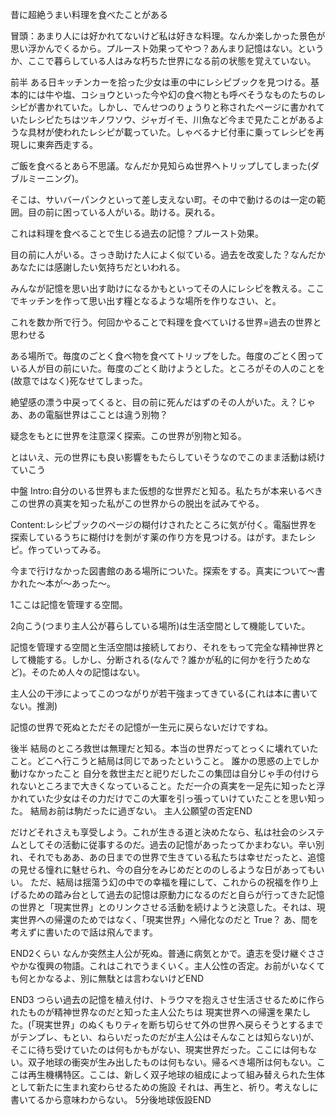 昔に超絶うまい料理を食べたことがある

冒頭：あまり人には好かれてないけど私は好きな料理。なんか楽しかった景色が思い浮かんでくるから。プルースト効果ってやつ？あんまり記憶はない。というか、ここで暮らしている人はみな朽ちた世界になる前の状態を覚えていない。

前半
ある日キッチンカーを拾った少女は車の中にレシピブックを見つける。基本的には牛や塩、コショウといった今や幻の食べ物とも呼べそうなものたちのレシピが書かれていた。しかし、でんせつのりょうりと称されたページに書かれていたレシピたちはツキノワソウ、ジャガイモ、川魚など今まで見たことがあるような具材が使われたレシピが載っていた。しゃべるナビ付車に乗ってレシピを再現しに東奔西走する。

ご飯を食べるとあら不思議。なんだか見知らぬ世界へトリップしてしまった(ダブルミーニング)。

そこは、サいバーパンクといって差し支えない町。その中で動けるのは一定の範囲。目の前に困っている人がいる。助ける。戻れる。

これは料理を食べることで生じる過去の記憶？プルースト効果。

目の前に人がいる。さっき助けた人によく似ている。過去を改変した？なんだかあなたには感謝したい気持ちだといわれる。

みんなが記憶を思い出す助けになるかもといってその人にレシピを教える。ここでキッチンを作って思い出す糧となるような場所を作りなさい、と｡

これを数か所で行う。何回かやることで料理を食べていける世界=過去の世界と思わせる


ある場所で。毎度のごとく食べ物を食べてトリップをした。毎度のごとく困っている人が目の前にいた。毎度のごとく助けようとした。ところがその人のことを(故意ではなく)死なせてしまった。

絶望感の漂う中戻ってくると、目の前に死んだはずのその人がいた。え？じゃあ、あの電脳世界はこことは違う別物？

疑念をもとに世界を注意深く探索。この世界が別物と知る。

とはいえ、元の世界にも良い影響をもたらしていそうなのでこのまま活動は続けていこう


中盤
Intro:自分のいる世界もまた仮想的な世界だと知る。私たちが本来いるべきこの世界の真実を知った私がこの世界からの脱出を試みてやる。

Content:レシピブックのページの糊付けされたところに気が付く。電脳世界を探索しているうちに糊付けを剝がす薬の作り方を見つける。はがす。またレシピ。作っていってみる。

今まで行けなかった図書館のある場所についた。探索をする。真実について～書かれた～本が～あった～。


1ここは記憶を管理する空間。

2向こう(つまり主人公が暮らしている場所)は生活空間として機能していた。


記憶を管理する空間と生活空間は接続しており、それをもって完全な精神世界として機能する。しかし、分断される(なんで？誰かが私的に何かを行うためなど)。そのため人々の記憶はない。

主人公の干渉によってこのつながりが若干強まってきている(これは本に書いてない。推測)

記憶の世界で死ぬとただその記憶が一生元に戻らないだけですね。



後半
結局のところ救世は無理だと知る。本当の世界だってとっくに壊れていたこと。どこへ行こうと結局は同じであったということ。
誰かの思惑の上でしか動けなかったこと
自分を救世主だと祀りだしたこの集団は自分じゃ手の付けられないところまで大きくなっていること。ただ一介の真実を一足先に知ったと浮かれていた少女はその力だけでこの大軍を引っ張っていけていたことを思い知った。
結局お前は駒だったに過ぎない。
主人公願望の否定END

だけどそれさえも享受しよう。これが生きる道と決めたなら、私は社会のシステムとしてその活動に従事するのだ。過去の記憶があったってかまわない。辛い別れ、それでもああ、あの日までの世界で生きている私たちは幸せだったと、追憶の見せる憧れに魅せられ、今の自分をみじめだとののしるような日があってもいい。
ただ、結局は揺蕩う幻の中での幸福を糧にして、これからの祝福を作り上げるための踏み台として過去の記憶は原動力になるのだと自らが行ってきた記憶の世界と「現実世界」とのリンクさせる活動を続けようと決意した。それは、現実世界への帰還のためではなく、「現実世界」へ帰化なのだと True？
あ、間を考えずに書いたので話は飛んでます。

END2くらい
なんか突然主人公が死ぬ。普通に病気とかで。遺志を受け継ぐささやかな復興の物語。これはこれでうまくいく。主人公性の否定。お前がいなくても何とかなるよ、別に無駄とは言わないけどEND

END3
つらい過去の記憶を植え付け、トラウマを抱えさせ生活させるために作られたものが精神世界なのだと知った主人公たちは
現実世界への帰還を果たした。(「現実世界」のぬくもりティを断ち切らせて外の世界へ戻らそうとするまでがテンプレ、もとい、ねらいだったのだが主人公はそんなことは知らない)が、そこに待ち受けていたのは何もかもがない、現実世界だった。ここには何もない。双子地球の衝突が生み出したものは何もない。帰るべき場所は何もない。ここは再生機構特区。ここは、新しく双子地球の組成によって組み替えられた生体として新たに生まれ変わらせるための施設
それは、再生と、祈り。考えなしに書いてるから意味わからない。
5分後地球仮設END
